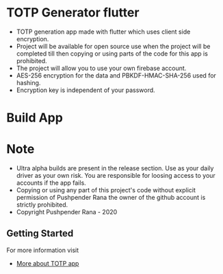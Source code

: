 # TOTP Generator flutter
* TOTP generation app made with flutter which uses client side encryption.
* Project will be available for open source use when the project will be completed till then copying or using parts of the code for this app is prohibited.
* The project will allow you to use your own firebase account.
* AES-256 encryption for the data and PBKDF-HMAC-SHA-256 used for hashing.
* Encryption key is independent of your password.

# Build App


# Note
* Ultra alpha builds are present in the release section. Use as your daily driver as your own risk. You are responsible for loosing access to your accounts if the app fails.
* Copying or using any part of this project's code without explicit permission of Pushpender Rana the owner of the github account is strictly prohibited.
* Copyright Pushpender Rana - 2020

## Getting Started
For more information visit

- [More about TOTP app](https://idevrp.com/2020/04/07/totp-flutter-client-side-encryption.html)

